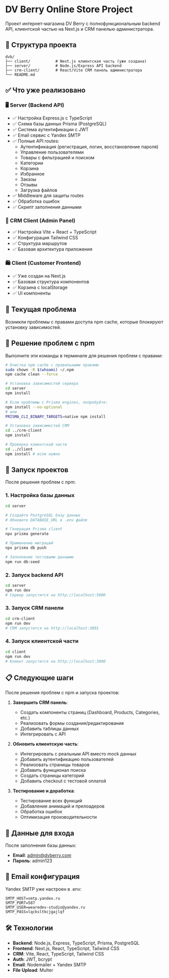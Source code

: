# DV Berry Online Store Project

Проект интернет-магазина DV Berry с полнофункциональным backend API, клиентской частью на Next.js и CRM панелью администратора.

## 📁 Структура проекта

```
dvb/
├── client/           # Next.js клиентская часть (уже создана)
├── server/           # Node.js/Express API backend
├── crm-client/       # React/Vite CRM панель администратора
└── README.md
```

## ✅ Что уже реализовано

### 🖥️ Server (Backend API)
- ✅ Настройка Express.js с TypeScript
- ✅ Схема базы данных Prisma (PostgreSQL)
- ✅ Система аутентификации с JWT
- ✅ Email сервис с Yandex SMTP
- ✅ Полные API routes:
  - Аутентификация (регистрация, логин, восстановление пароля)
  - Управление пользователями
  - Товары с фильтрацией и поиском
  - Категории
  - Корзина
  - Избранное
  - Заказы
  - Отзывы
  - Загрузка файлов
- ✅ Middleware для защиты routes
- ✅ Обработка ошибок
- ✅ Скрипт заполнения данными

### 🎨 CRM Client (Admin Panel)
- ✅ Настройка Vite + React + TypeScript
- ✅ Конфигурация Tailwind CSS
- ✅ Структура маршрутов
- ✅ Базовая архитектура приложения

### 🛍️ Client (Customer Frontend)
- ✅ Уже создан на Next.js
- ✅ Базовая структура компонентов
- ✅ Корзина с localStorage
- ✅ UI компоненты

## 🚫 Текущая проблема

Возникли проблемы с правами доступа npm cache, которые блокируют установку зависимостей.

## 🔧 Решение проблем с npm

Выполните эти команды в терминале для решения проблем с правами:

```bash
# Очистка npm cache с правильными правами
sudo chown -R $(whoami) ~/.npm
npm cache clean --force

# Установка зависимостей сервера
cd server
npm install

# Если проблемы с Prisma engines, попробуйте:
npm install --no-optional
# или
PRISMA_CLI_BINARY_TARGETS=native npm install

# Установка зависимостей CRM
cd ../crm-client
npm install

# Проверка клиентской части
cd ../client
npm install # если нужно
```

## 🚀 Запуск проектов

После решения проблем с npm:

### 1. Настройка базы данных

```bash
cd server

# Создайте PostgreSQL базу данных
# Обновите DATABASE_URL в .env файле

# Генерация Prisma client
npx prisma generate

# Применение миграций
npx prisma db push

# Заполнение тестовыми данными
npm run db:seed
```

### 2. Запуск backend API

```bash
cd server
npm run dev
# Сервер запустится на http://localhost:5000
```

### 3. Запуск CRM панели

```bash
cd crm-client
npm run dev
# CRM запустится на http://localhost:3001
```

### 4. Запуск клиентской части

```bash
cd client
npm run dev
# Клиент запустится на http://localhost:3000
```

## 📋 Следующие шаги

После решения проблем с npm и запуска проектов:

1. **Завершить CRM панель**:
   - Создать компоненты страниц (Dashboard, Products, Categories, etc.)
   - Реализовать формы создания/редактирования
   - Добавить таблицы данных
   - Интегрировать с API

2. **Обновить клиентскую часть**:
   - Интегрировать с реальным API вместо mock данных
   - Добавить аутентификацию пользователей
   - Реализовать страницы товаров
   - Добавить функционал поиска
   - Создать страницы категорий
   - Добавить checkout с тестовой оплатой

3. **Тестирование и доработка**:
   - Тестирование всех функций
   - Добавление анимаций и прелоадеров
   - Обработка ошибок
   - Оптимизация производительности

## 🔑 Данные для входа

После заполнения базы данных:
- **Email**: admin@dvberry.com
- **Пароль**: admin123

## 📧 Email конфигурация

Yandex SMTP уже настроен в .env:
```
SMTP_HOST=smtp.yandex.ru
SMTP_PORT=587
SMTP_USER=wearedev-studio@yandex.ru
SMTP_PASS=lqcksltkcjgajlqf
```

## 🛠️ Технологии

- **Backend**: Node.js, Express, TypeScript, Prisma, PostgreSQL
- **Frontend**: Next.js, React, TypeScript, Tailwind CSS
- **CRM**: Vite, React, TypeScript, Tailwind CSS
- **Auth**: JWT, bcrypt
- **Email**: Nodemailer + Yandex SMTP
- **File Upload**: Multer
